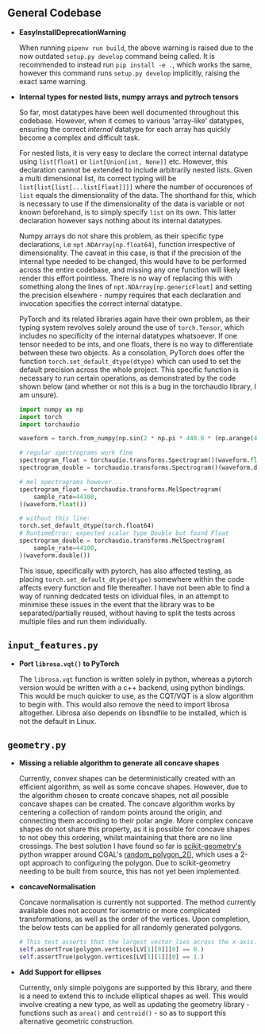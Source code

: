 ## General Codebase

-	**EasyInstallDeprecationWarning**

	When running `pipenv run build`, the above warning is raised due to the now outdated `setup.py develop` command being called. It is recommended to instead run `pip install -e .`, which works the same, however this command runs `setup.py develop` implicitly, raising the exact same warning.

-   **Internal types for nested lists, numpy arrays and pytroch tensors**

    So far, most datatypes have been well documented throughout this codebase. However, when it comes to various 'array-like' datatypes, ensuring the correct _internal_ datatype for each array has quickly become a complex and difficult task.

    For nested lists, it is very easy to declare the correct internal datatype using `list[float]` or `lint[Union[int, None]]` etc. However, this declaration cannot be extended to include arbitrarily nested lists. Given a multi dimensional list, its correct typing will be `list[list[list[...list[float]]]]` where the number of occurences of `list` equals the dimensionality of the data. The shorthand for this, which is necessary to use if the dimensionality of the data is variable or not known beforehand, is to simply specify `list` on its own. This latter declaration however says nothing about its internal datatypes.

    Numpy arrays do not share this problem, as their specific type declarations, i.e `npt.NDArray[np.float64]`, function irrespective of dimensionality. The caveat in this case, is that if the precision of the internal type needed to be changed, this would have to be performed across the entire codebase, and missing any one function will likely render this effort pointless. There is no way of replacing this with something along the lines of `npt.NDArray[np.genericFloat]` and setting the precision elsewhere - numpy requires that each declaration and invocation specifies the correct internal datatype.

    PyTorch and its related libraries again have their own problem, as their typing system revolves solely around the use of `torch.Tensor`, which includes no specificity of the internal datatypes whatsoever. If one tensor needed to be ints, and one floats, there is no way to differentiate between these two objects. As a consolation, PyTorch does offer the function `torch.set_default_dtype(dtype)` which can used to set the default precision across the whole project. This specific function is necessary to run certain operations, as demonstrated by the code shown below (and whether or not this is a bug in the torchaudio library, I am unsure).

    ```python
    import numpy as np
    import torch
    import torchaudio

    waveform = torch.from_numpy(np.sin(2 * np.pi * 440.0 * (np.arange(44100) / 44100)))

    # regular spectrograms work fine
    spectrogram_float = torchaudio.transforms.Spectrogram()(waveform.float())
    spectrogram_double = torchaudio.transforms.Spectrogram()(waveform.double())

    # mel spectrograms however...
    spectrogram_float = torchaudio.transforms.MelSpectrogram(
    	sample_rate=44100,
    )(waveform.float())

    # without this line:
    torch.set_default_dtype(torch.float64)
    # RuntimeError: expected scalar type Double but found Float
    spectrogram_double = torchaudio.transforms.MelSpectrogram(
    	sample_rate=44100,
    )(waveform.double())
    ```

    This issue, specifically with pytorch, has also affected testing, as placing `torch.set_default_dtype(dtype)` somewhere within the code affects every function and file thereafter. I have not been able to find a way of running dedcated tests on idividual files, in an attempt to minimise these issues in the event that the library was to be separated/partially reused, without having to split the tests across multiple files and run them individually.

## `input_features.py`

-   **Port `librosa.vqt()` to PyTorch**

    The `librosa.vqt` function is written solely in python, whereas a pytorch version would be written with a c++ backend, using python bindings. This would be much quicker to use, as the CQT/VQT is a slow algorithm to begin with. This would also remove the need to import librosa altogether. Librosa also depends on libsndfile to be installed, which is not the default in Linux. 

## `geometry.py`

-   **Missing a reliable algorithm to generate all concave shapes**

    Currently, convex shapes can be deterministically created with an efficient algorithm, as well as some concave shapes. However, due to the algorithm chosen to create concave shapes, not _all_ possible concave shapes can be created. The concave algorithm works by centering a collection of random points around the origin, and connecting them according to their polar angle. More complex concave shapes do not share this property, as it is possible for concave shapes to not obey this ordering, whilst maintaining that there are no line crossings. The best solution I have found so far is [scikit-geometry's](https://github.com/scikit-geometry/scikit-geometry) python wrapper around CGAL's [random_polygon_2()](https://doc.cgal.org/latest/Generator/group__PkgGeneratorsRef.html#gaa8cb58e4cc9ab9e225808799b1a61174), which uses a 2-opt approach to configuring the polygon. Due to scikit-geometry needing to be built from source, this has not yet been implemented.

-   **concaveNormalisation**

    Concave normalisation is currently not supported. The method currently available does not account for isometric or more complicated transformations, as well as the order of the vertices. Upon completion, the below tests can be applied for all randomly generated polygons.
	```python
	# This test asserts that the largest vector lies across the x-axis.
	self.assertTrue(polygon.vertices[LV[1][0]][0] == 0.)
	self.assertTrue(polygon.vertices[LV[1][1]][0] == 1.)
	```

-	**Add Support for ellipses**

	Currently, only simple polygons are supported by this library, and there is a need to extend this to include elliptical shapes as well. This would involve creating a new type, as well as updating the geometry library - functions such as `area()` and `centroid()` - so as to support this alternative geometric construction.
